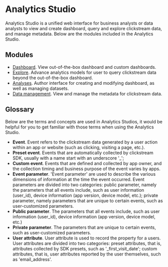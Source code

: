 # Analytics Studio
Analytics Studio is a unified web interface for business analysts or data analysts to view and create dashboard, query and explore clickstream data, and manage metadata. Below are the modules included in the Analytics Studio.

## Modules 

- [Dashboard](./dashboard/index.md). View out-of-the-box dashboard and custom dashboards.
- [Explore](./explore/index.md). Advance analytics models for user to query clickstream data beyond the out-of-the-box dashboard.
- [Analyses](./analyzes/index.md). Author interface for creating and modifying dashboard, as well as managing datasets.
- [Data management](./data-mgmt/index.md). View and manage the metadata for clickstream data.  


## Glossary
Below are the terms and concepts are used in Analytics Studios, it would be helpful for you to get familiar with those terms when using the Analytics Studio.

- **Event**. Event refers to the clickstream data generated by a user action within an app or website (such as clicking, visiting a page, etc.). 
- **Preset event**. Events that are automatically collected by clickstream SDK, usually with a name start with an underscore '_';
- **Custom event**. Events that are defined and collected by app owner, and the collection timing and business purpose of the event varies by apps.
- **Event parameter**. 'Event parameter' are used to describe the various dimensions of information at the time the event occurred. Event parameters are divided into two categories: public parameter, namely the parameters that all events include, such as user information (user_id), device information (app version, device model, etc.); private parameter, namely parameters that are unique to certain events, such as user-customized parameters.
- **Public parameter**. The parameters that all events include, such as user information (user_id), device information (app version, device model, etc.)
- **Private parameter**. The parameters that are unique to certain events, such as user-customized parameters.
- **User attribute**. User attribute is used to record the property for a users. User attributes are divided into two categories: preset attributes, that is, attributes collected by SDK presets, such as '_first_visit_date'; custom attributes, that is, user attributes reported by the user themselves, such as 'email_address'.